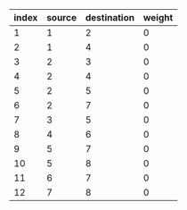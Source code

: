 |index|source|destination|weight|
|:----|:----|:----|:----|
|1|1|2|0|
|2|1|4|0|
|3|2|3|0|
|4|2|4|0|
|5|2|5|0|
|6|2|7|0|
|7|3|5|0|
|8|4|6|0|
|9|5|7|0|
|10|5|8|0|
|11|6|7|0|
|12|7|8|0|